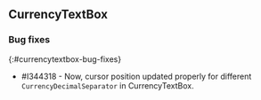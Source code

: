 ## CurrencyTextBox

### Bug fixes
{:#currencytextbox-bug-fixes}

* \#I344318 - Now, cursor position updated properly for different `CurrencyDecimalSeparator` in CurrencyTextBox.